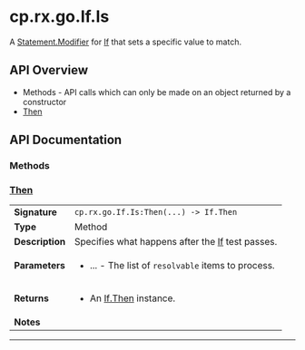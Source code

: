 # cp.rx.go.If.Is

A [Statement.Modifier](cp.rx.go.Statement.Modifier.md) for [If](cp.rx.go.If.md) that sets a specific value to match.

## API Overview
* Methods - API calls which can only be made on an object returned by a constructor
 * [Then](#Then)

## API Documentation

### Methods


### [Then](#Then)

|                                             |                                                                                     |
| --------------------------------------------|-------------------------------------------------------------------------------------|
| **Signature**                               | `cp.rx.go.If.Is:Then(...) -> If.Then`                                                                    |
| **Type**                                    | Method                                                                     |
| **Description**                             | Specifies what happens after the [If](cp.rx.go.If.md) test passes.                                                                     |
| **Parameters**                              | <ul><li>...  - The list of `resolvable` items to process.</li></ul> |
| **Returns**                                 | <ul><li>An [If.Then](cp.rx.go.If.Then.md) instance.</li></ul>          |
| **Notes**                                   | <ul></ul>                |

---
